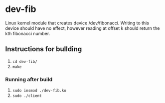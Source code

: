 # dev-fib
Linux kernel module that creates device /dev/fibonacci.  Writing to this device should have no effect, however reading at offset k should return the kth fibonacci number.

## Instructions for bullding
1. ```cd dev-fib/```
2. ```make```

### Running after build
1. ```sudo insmod ./dev-fib.ko```
2. ```sudo ./client```
